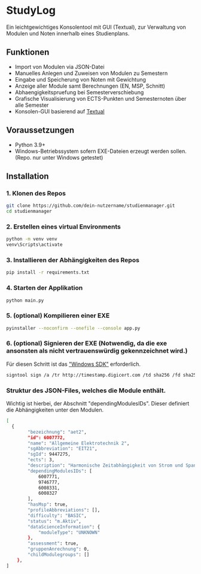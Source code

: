 # StudyLog

Ein leichtgewichtiges Konsolentool mit GUI (Textual), zur Verwaltung von Modulen und Noten innerhalb eines Studienplans.

## Funktionen

- Import von Modulen via JSON-Datei
- Manuelles Anlegen und Zuweisen von Modulen zu Semestern
- Eingabe und Speicherung von Noten mit Gewichtung
- Anzeige aller Module samt Berechnungen (EN, MSP, Schnitt)
- Abhaengigkeitspruefung bei Semesterverschiebung
- Grafische Visualisierung von ECTS-Punkten und Semesternoten über alle Semester
- Konsolen-GUI basierend auf [Textual](https://github.com/Textualize/textual)

## Voraussetzungen

- Python 3.9+
- Windows-Betriebssystem sofern EXE-Dateien erzeugt werden sollen. (Repo. nur unter Windows getestet)

## Installation

### 1. Klonen des Repos
```bash
git clone https://github.com/dein-nutzername/studienmanager.git
cd studienmanager
```

### 2. Erstellen eines virtual Environments
```bash
python -m venv venv
venv\Scripts\activate
```

### 3. Installieren der Abhängigkeiten des Repos
```bash
pip install -r requirements.txt
```

### 4. Starten der Applikation
```bash
python main.py
```
### 5. (optional) Kompilieren einer EXE
```bash
pyinstaller --noconfirm --onefile --console app.py
```

### 6. (optional) Signieren der EXE (Notwendig, da die exe ansonsten als nicht vertrauenswürdig gekennzeichnet wird.)
Für diesen Schritt ist das ["Windows SDK"](https://developer.microsoft.com/de-de/windows/downloads/windows-sdk/) erforderlich.
```bash
signtool sign /a /tr http://timestamp.digicert.com /td sha256 /fd sha256 dist\main.exe
```

### Struktur des JSON-Files, welches die Module enthält.
Wichtig ist hierbei, der Abschnitt "dependingModulesIDs". Dieser definiert die Abhängigkeiten unter den Modulen.

```bash
[
  {
        "bezeichnung": "aet2",
        "id": 6007772,
        "name": "Allgemeine Elektrotechnik 2",
        "sgAbbreviation": "EIT21",
        "sgId": 9447275,
        "ects": 3,
        "description": "Harmonische Zeitabhängigkeit von Strom und Spannung und deren Beschreibung ...",
        "dependingModulesIDs": [
            6007771,
            9746777,
            6008331,
            6008327
        ],
        "hasMsp": true,
        "profileAbbreviations": [],
        "difficulty": "BASIC",
        "status": "m.Aktiv",
        "dataScienceInformation": {
            "moduleType": "UNKNOWN"
        },
        "assessment": true,
        "gruppenAnrechnung": 0,
        "childModulegroups": []
    },
]
```
